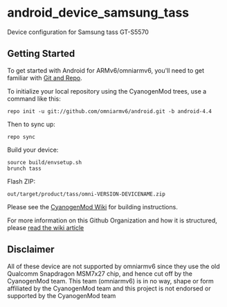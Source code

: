 android_device_samsung_tass
==========================

Device configuration for Samsung tass GT-S5570

Getting Started
---------------

To get started with Android for ARMv6/omniarmv6, you'll need to get
familiar with [Git and Repo](http://source.android.com/download/using-repo).

To initialize your local repository using the CyanogenMod trees, use a command like this:

    repo init -u git://github.com/omniarmv6/android.git -b android-4.4

Then to sync up:

    repo sync

Build your device:

    source build/envsetup.sh
    brunch tass

Flash ZIP:

    out/target/product/tass/omni-VERSION-DEVICENAME.zip


Please see the [CyanogenMod Wiki](http://wiki.cyanogenmod.org/) for building instructions.

For more information on this Github Organization and how it is structured,
please [read the wiki article](http://wiki.cyanogenmod.org/index.php/Github_Organization)

Disclaimer
--------

All of these device are not supported by omniarmv6 since they use the old Qualcomm 
Snapdragon MSM7x27 chip, and hence cut off by the CyanogenMod team. This team (omniarmv6) 
is in no way, shape or form affiliated by the CyanogenMod team and this project is not 
endorsed or supported by the CyanogenMod team

